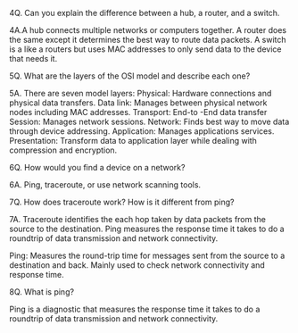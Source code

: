 4Q. Can you explain the difference between a hub, a router, and a switch.

4A.A hub connects multiple networks or computers together. A router does the same except it determines the best way to route data packets. A switch is a like a routers but uses MAC addresses to only send data to the device that needs it. 

5Q. What are the layers of the OSI model and describe each one?

5A. There are seven model layers:
	Physical: Hardware connections and physical data transfers.
	Data link: Manages between physical network nodes including MAC addresses. 
	Transport: End-to -End data transfer
	Session: Manages network sessions. 
	Network: Finds best way to move data through device addressing.
	Application: Manages applications services.
	Presentation: Transform data to application layer while dealing with compression and encryption.   

6Q. How would you find a device on a network?

6A. Ping, traceroute, or use network scanning tools.

7Q. How does traceroute work? How is it different from ping?

7A.  Traceroute identifies the each hop taken by data packets from the source to the destination. Ping measures the response time it takes to do a roundtrip of data transmission and network connectivity.

Ping: Measures the round-trip time for messages sent from the source to a destination and back. Mainly used to check network connectivity and response time.

8Q. What is ping?

Ping is a diagnostic that measures the response time it takes to do a roundtrip of data transmission and network connectivity.
